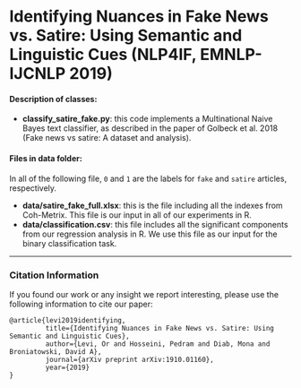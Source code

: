 # Identifying Nuances in Fake News vs. Satire: Using Semantic and Linguistic Cues (NLP4IF, EMNLP-IJCNLP 2019)

#### Description of classes:
* **classify_satire_fake.py**: this code implements a Multinational Naive Bayes text classifier, as described in the paper of Golbeck et al. 2018 (Fake news vs satire: A dataset and analysis).

#### Files in data folder:
In all of the following file, `0` and `1` are the labels for `fake` and `satire` articles, respectively.

* **data/satire_fake_full.xlsx**: this is the file including all the indexes from Coh-Metrix. This file is our input in all of our experiments in R.
* **data/classification.csv**: this file includes all the significant components from our regression analysis in R. We use this file as our input for the binary classification task.

---
### Citation Information
If you found our work or any insight we report interesting, please use the following information to cite our paper:

```
@article{levi2019identifying,
         title={Identifying Nuances in Fake News vs. Satire: Using Semantic and Linguistic Cues},
         author={Levi, Or and Hosseini, Pedram and Diab, Mona and Broniatowski, David A},
         journal={arXiv preprint arXiv:1910.01160},
         year={2019}
}
```
